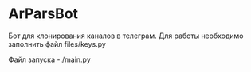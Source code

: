 # ArParsBot
Бот для клонирования каналов в телеграм. 
Для работы необходимо заполнить файл files/keys.py

Файл запуска -./main.py